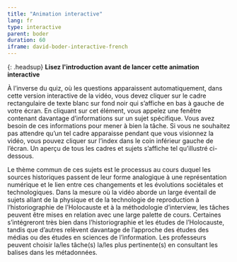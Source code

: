 ```yaml
---
title: "Animation interactive"
lang: fr
type: interactive
parent: boder
duration: 60
iframe: david-boder-interactive-french
---
```


{: .headsup}
**Lisez l'introduction avant de lancer cette animation interactive**

À l’inverse du quiz, où les questions apparaissent automatiquement, dans cette version interactive de la vidéo, vous devez cliquer sur le cadre rectangulaire de texte blanc sur fond noir qui s’affiche en bas à gauche de votre écran. En cliquant sur cet élément, vous appelez une fenêtre contenant davantage d’informations sur un sujet spécifique. Vous avez besoin de ces informations pour mener à bien la tâche. Si vous ne souhaitez pas attendre qu’un tel cadre apparaisse pendant que vous visionnez la vidéo, vous pouvez cliquer sur l’index dans le coin inférieur gauche de l’écran. Un aperçu de tous les cadres et sujets s’affiche tel qu’illustré ci-dessous.

Le thème commun de ces sujets est le processus au cours duquel les sources historiques passent de leur forme analogique à une représentation numérique et le lien entre ces changements et les évolutions sociétales et technologiques. Dans la mesure où la vidéo aborde un large éventail de sujets allant de la physique et de la technologie de reproduction à l’historiographie de l’Holocauste et à la méthodologie d’interview, les tâches peuvent être mises en relation avec une large palette de cours. Certaines s’intégreront très bien dans l’historiographie et les études de l’Holocauste, tandis que d’autres relèvent davantage de l’approche des études des médias ou des études en sciences de l’information. Les professeurs peuvent choisir la/les tâche(s) la/les plus pertinente(s) en consultant les balises dans les métadonnées.


<!-- more -->
